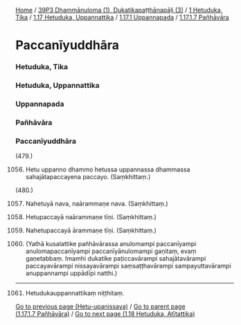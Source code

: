 
[Home](/) / [39P3 Dhammānuloma (1), Dukatikapaṭṭhānapāḷi (3)](../../../../../39P3.md) / [1 Hetuduka, Tika](../../../../1.md) / [1.17 Hetuduka, Uppannattika](../../../1.17.md) / [1.17.1 Uppannapada](../../1.17.1.md) / [1.17.1.7 Pañhāvāra](../1.17.1.7.md)

# Paccanīyuddhāra

### Hetuduka, Tika

### Hetuduka, Uppannattika

### Uppannapada

### Pañhāvāra

### Paccanīyuddhāra

(479.)

1056. Hetu uppanno dhammo hetussa uppannassa dhammassa sahajātapaccayena paccayo. (Saṃkhittaṃ.)

(480.)

1057. Nahetuyā nava, naārammaṇe nava. (Saṃkhittaṃ.)

1058. Hetupaccayā naārammaṇe tīṇi. (Saṃkhittaṃ.)

1059. Nahetupaccayā ārammaṇe tīṇi. (Saṃkhittaṃ.)

1060. (Yathā kusalattike pañhāvārassa anulomampi paccanīyampi anulomapaccanīyampi paccanīyānulomampi gaṇitaṃ, evaṃ gaṇetabbaṃ. Imamhi dukatike paṭiccavārampi sahajātavārampi paccayavārampi nissayavārampi saṃsaṭṭhavārampi sampayuttavārampi anuppannampi uppādīpi natthi.)

---

1061. Hetudukauppannattikaṃ niṭṭhitaṃ.



[Go to previous page (Hetu-upanissaya)](Paccayacatukka/Hetu-upanissaya.md) / [Go to parent page (1.17.1.7 Pañhāvāra)](../1.17.1.7.md) / [Go to next page (1.18 Hetuduka, Atītattika)](../../../1.18.md)


